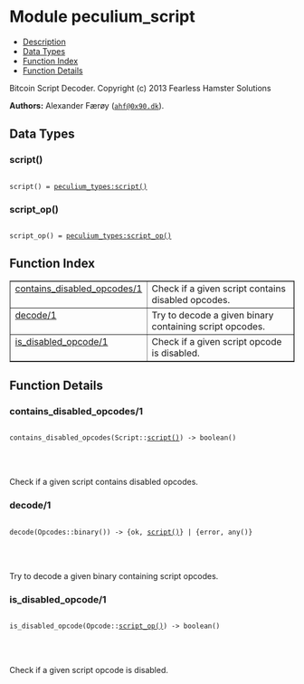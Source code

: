 

# Module peculium_script #
* [Description](#description)
* [Data Types](#types)
* [Function Index](#index)
* [Function Details](#functions)


Bitcoin Script Decoder.
Copyright (c)  2013 Fearless Hamster Solutions

__Authors:__ Alexander Færøy ([`ahf@0x90.dk`](mailto:ahf@0x90.dk)).

<a name="types"></a>

## Data Types ##




### <a name="type-script">script()</a> ###



<pre><code>
script() = <a href="peculium_types.md#type-script">peculium_types:script()</a>
</code></pre>





### <a name="type-script_op">script_op()</a> ###



<pre><code>
script_op() = <a href="peculium_types.md#type-script_op">peculium_types:script_op()</a>
</code></pre>


<a name="index"></a>

## Function Index ##


<table width="100%" border="1" cellspacing="0" cellpadding="2" summary="function index"><tr><td valign="top"><a href="#contains_disabled_opcodes-1">contains_disabled_opcodes/1</a></td><td>Check if a given script contains disabled opcodes.</td></tr><tr><td valign="top"><a href="#decode-1">decode/1</a></td><td>Try to decode a given binary containing script opcodes.</td></tr><tr><td valign="top"><a href="#is_disabled_opcode-1">is_disabled_opcode/1</a></td><td>Check if a given script opcode is disabled.</td></tr></table>


<a name="functions"></a>

## Function Details ##

<a name="contains_disabled_opcodes-1"></a>

### contains_disabled_opcodes/1 ###


<pre><code>
contains_disabled_opcodes(Script::<a href="#type-script">script()</a>) -&gt; boolean()
</code></pre>

<br></br>


Check if a given script contains disabled opcodes.
<a name="decode-1"></a>

### decode/1 ###


<pre><code>
decode(Opcodes::binary()) -&gt; {ok, <a href="#type-script">script()</a>} | {error, any()}
</code></pre>

<br></br>


Try to decode a given binary containing script opcodes.
<a name="is_disabled_opcode-1"></a>

### is_disabled_opcode/1 ###


<pre><code>
is_disabled_opcode(Opcode::<a href="#type-script_op">script_op()</a>) -&gt; boolean()
</code></pre>

<br></br>


Check if a given script opcode is disabled.
